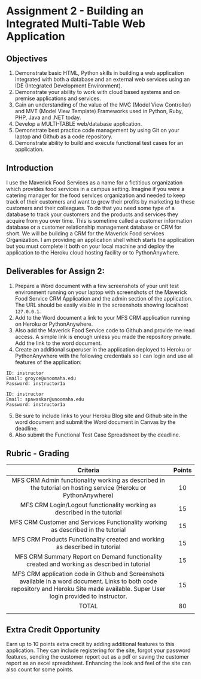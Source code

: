 # Assignment 2 - Building an Integrated Multi-Table Web Application

## Objectives
1. Demonstrate basic HTML, Python skills in building a web application integrated with both a database and an external web services using an IDE (Integrated Development Environment).
2. Demonstrate your ability to work with cloud based systems and on premise applications and services.
3. Gain an understanding of the value of the MVC (Model View Controller)  and MVT (Model View Template) Frameworks used in Python, Ruby, PHP, Java and  .NET today.
4. Develop a MULTI-TABLE web/database application.
5. Demonstrate best practice code management by using Git on your laptop and Github as a code repository.  
6. Demonstrate ability to build and execute functional test cases for an application.

## Introduction
I use the Maverick  Food Services as a name for a fictitious organization which provides food services in a campus setting. Imagine if you were a catering manager for the food services organization and needed to keep track of their customers and want to grow their profits by marketing to these customers and their colleagues. To do that you need some type of a database to track your customers and the products and services they acquire from you over time.  This is sometime called a customer information database or a customer relationship management database or CRM for short. We will be building a CRM for the Maverick Food services Organization. I am providing an application shell which starts the application but you must complete it both on your local machine and deploy the application to the Heroku cloud hosting facility or to PythonAnywhere.

## Deliverables for Assign 2:
1. Prepare a Word document with a few screenshots of your unit test environment running on your laptop with screenshots of the Maverick Food Service CRM Application  and the admin section of the application. The URL should be easily visible in the screenshots showing localhost `127.0.0.1`.
2. Add to the Word document a link to your MFS CRM application running on Heroku or PythonAnywhere. 
3. Also add the Maverick Food Service code to Github and provide me read access. A simple link is enough unless you made the repository private. Add the link to the word document. 
4. Create an additional superuser in the application deployed to Heroku or PythonAnywhere with the following credentials so I can login and use all features of the application:
```script
ID: instructor
Email: groyce@unoomaha.edu
Password: instructor1a

ID: instructor
Email: spawaskar@unoomaha.edu
Password: instructor1a
```
5. Be sure to include links to your Heroku Blog site and Github site in the word document and submit the Word document in Canvas by the deadline.
6. Also submit the Functional Test Case Spreadsheet by the deadline.

## Rubric - Grading

| Criteria | Points |
|:---------------------------------------------------------------------------------------------------------------:|:----:|
| MFS CRM  Admin functionality working as described in the tutorial on hosting service (Heroku or PythonAnywhere) | 10   |
| MFS CRM Login/Logout functionality working as described in the tutorial                                         | 15   |
| MFS CRM Customer and Services Functionality working as described in the tutorial                                | 15   |
| MFS CRM Products Functionality created and working as described in tutorial                                     | 15   |
| MFS CRM Summary Report on Demand  functionality created and working as described in tutorial                    | 15   |
| MFS CRM application code in Github and Screenshots available in a word document. Links to both code repository and Heroku Site made available. Super User login provided to instructor. | 15   |
| TOTAL                                                                                                           | 80   |
|  |  |
 
## Extra Credit Opportunity 
Earn up to 10 points extra credit by adding additional features to this application. They can include registering for the site, forgot your password features, sending the customer report out as a pdf or saving the customer report as an excel spreadsheet. Enhancing the look and feel of the site can also count for some points.

